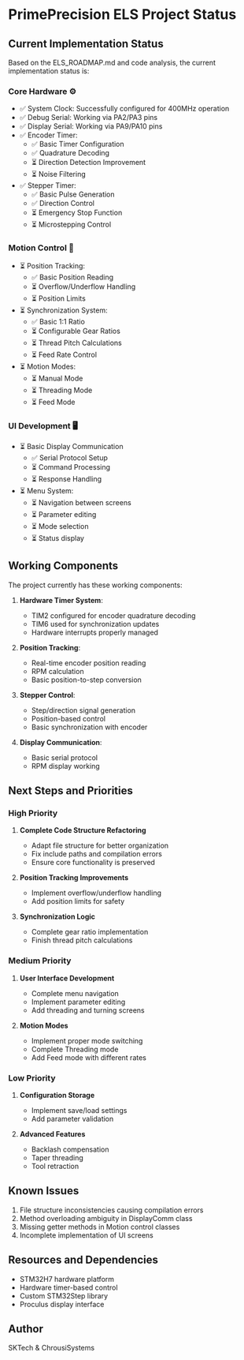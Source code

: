 # PrimePrecision ELS Project Status

## Current Implementation Status
Based on the ELS_ROADMAP.md and code analysis, the current implementation status is:

### Core Hardware ⚙️
- ✅ System Clock: Successfully configured for 400MHz operation
- ✅ Debug Serial: Working via PA2/PA3 pins
- ✅ Display Serial: Working via PA9/PA10 pins
- ✅ Encoder Timer: 
  - ✅ Basic Timer Configuration
  - ✅ Quadrature Decoding
  - ⏳ Direction Detection Improvement
  - ⏳ Noise Filtering
- ✅ Stepper Timer:
  - ✅ Basic Pulse Generation
  - ✅ Direction Control
  - ⏳ Emergency Stop Function
  - ⏳ Microstepping Control

### Motion Control 🔄
- ⏳ Position Tracking:
  - ✅ Basic Position Reading
  - ⏳ Overflow/Underflow Handling
  - ⏳ Position Limits
- ⏳ Synchronization System:
  - ✅ Basic 1:1 Ratio
  - ⏳ Configurable Gear Ratios
  - ⏳ Thread Pitch Calculations
  - ⏳ Feed Rate Control
- ⏳ Motion Modes:
  - ⏳ Manual Mode
  - ⏳ Threading Mode
  - ⏳ Feed Mode

### UI Development 🖥️
- ⏳ Basic Display Communication
  - ✅ Serial Protocol Setup
  - ⏳ Command Processing
  - ⏳ Response Handling
- ⏳ Menu System:
  - ⏳ Navigation between screens
  - ⏳ Parameter editing
  - ⏳ Mode selection
  - ⏳ Status display

## Working Components

The project currently has these working components:

1. **Hardware Timer System**:
   - TIM2 configured for encoder quadrature decoding
   - TIM6 used for synchronization updates
   - Hardware interrupts properly managed

2. **Position Tracking**:
   - Real-time encoder position reading
   - RPM calculation
   - Basic position-to-step conversion

3. **Stepper Control**:
   - Step/direction signal generation
   - Position-based control
   - Basic synchronization with encoder

4. **Display Communication**:
   - Basic serial protocol
   - RPM display working

## Next Steps and Priorities

### High Priority
1. **Complete Code Structure Refactoring**
   - Adapt file structure for better organization
   - Fix include paths and compilation errors
   - Ensure core functionality is preserved

2. **Position Tracking Improvements**
   - Implement overflow/underflow handling
   - Add position limits for safety

3. **Synchronization Logic**
   - Complete gear ratio implementation
   - Finish thread pitch calculations

### Medium Priority
1. **User Interface Development**
   - Complete menu navigation
   - Implement parameter editing
   - Add threading and turning screens

2. **Motion Modes**
   - Implement proper mode switching
   - Complete Threading mode
   - Add Feed mode with different rates

### Low Priority
1. **Configuration Storage**
   - Implement save/load settings
   - Add parameter validation

2. **Advanced Features**
   - Backlash compensation
   - Taper threading
   - Tool retraction

## Known Issues
1. File structure inconsistencies causing compilation errors
2. Method overloading ambiguity in DisplayComm class
3. Missing getter methods in Motion control classes
4. Incomplete implementation of UI screens

## Resources and Dependencies
- STM32H7 hardware platform
- Hardware timer-based control
- Custom STM32Step library
- Proculus display interface

## Author
SKTech & ChrousiSystems